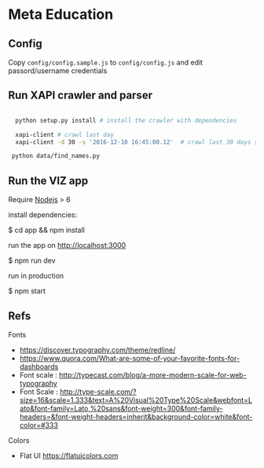 # Meta Education


## Config

Copy `config/config.sample.js` to `config/config.js` and edit passord/username credentials

## Run XAPI crawler and parser

```bash

  python setup.py install # install the crawler with dependencies

  xapi-client # crawl last day
  xapi-client -d 30 -s '2016-12-10 16:45:00.12'  # crawl last 30 days starting from Oct 12, 4:45pm

 python data/find_names.py
```

## Run the VIZ app

Require [Nodejs](https://nodejs.org/en/) > 6

install dependencies:

  $ cd app && npm install

run the app on [http://localhost:3000](http://localhost:3000)

  $ npm run dev

run in production

  $ npm start


## Refs

Fonts

* https://discover.typography.com/theme/redline/
* https://www.quora.com/What-are-some-of-your-favorite-fonts-for-dashboards
* Font scale : http://typecast.com/blog/a-more-modern-scale-for-web-typography
* Font Scale : http://type-scale.com/?size=16&scale=1.333&text=A%20Visual%20Type%20Scale&webfont=Lato&font-family=Lato,%20sans&font-weight=300&font-family-headers=&font-weight-headers=inherit&background-color=white&font-color=#333

Colors

* Flat UI https://flatuicolors.com
